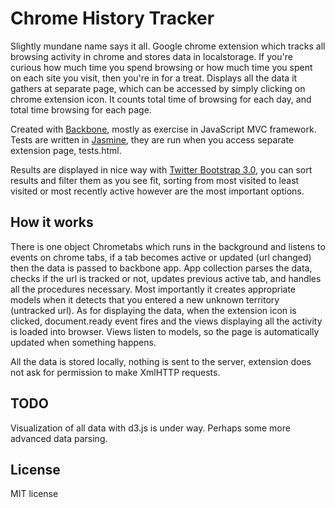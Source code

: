Chrome History Tracker
======================

Slightly mundane name says it all. Google chrome extension which tracks all browsing activity in chrome and stores data in localstorage.
If you're curious how much time you spend browsing or how much time you spent on each site you visit, then you're in for a treat. 
Displays all the data it gathers at separate page, which can be accessed by simply clicking on chrome extension icon. It counts total time of browsing for each day, and total time browsing for each page.   

Created with [Backbone](http://backbonejs.org/), mostly as exercise in JavaScript MVC framework. Tests are written in [Jasmine](http://pivotal.github.io/jasmine/), they are run when you access separate extension page, tests.html.

Results are displayed in nice way with [Twitter Bootstrap 3.0](http://getbootstrap.com/), you can sort results and filter them as you see fit, sorting from most visited to least visited or most recently active however are the most important options.  

How it works
------------
There is one object Chrometabs which runs in the background and listens to events on chrome tabs, if a tab becomes active or updated (url changed) then the data 
is passed to backbone app. App collection parses the data, checks if the url is tracked or not, updates previous active tab, and handles all the procedures necessary. Most importantly it creates appropriate models when it detects that you entered a new unknown territory (untracked url). As for displaying the data, when the extension icon is clicked, document.ready event fires and the views displaying all the activity is loaded into browser. Views listen to models, so the page is automatically updated when something happens. 

All the data is stored locally, nothing is sent to the server, extension does not ask for permission to make XmlHTTP requests. 

TODO
----
Visualization of all data with d3.js is under way. Perhaps some more advanced data parsing. 

License 
-------
MIT license
